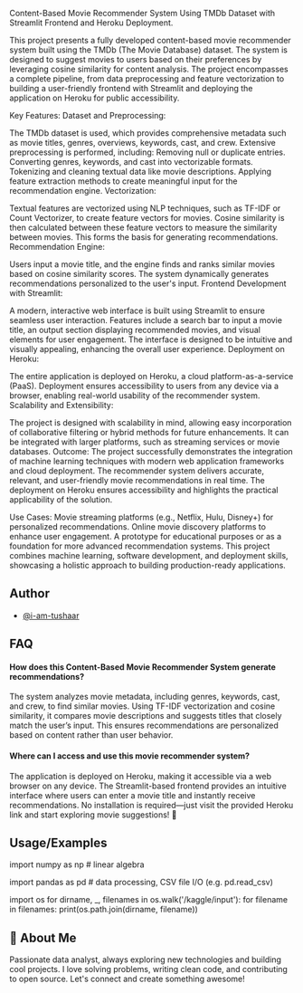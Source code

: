 
Content-Based Movie Recommender System Using TMDb Dataset with Streamlit Frontend and Heroku Deployment.

This project presents a fully developed content-based movie recommender system built using the TMDb (The Movie Database) dataset. The system is designed to suggest movies to users based on their preferences by leveraging cosine similarity for content analysis. The project encompasses a complete pipeline, from data preprocessing and feature vectorization to building a user-friendly frontend with Streamlit and deploying the application on Heroku for public accessibility.

Key Features: Dataset and Preprocessing:

The TMDb dataset is used, which provides comprehensive metadata such as movie titles, genres, overviews, keywords, cast, and crew. Extensive preprocessing is performed, including: Removing null or duplicate entries. Converting genres, keywords, and cast into vectorizable formats. Tokenizing and cleaning textual data like movie descriptions. Applying feature extraction methods to create meaningful input for the recommendation engine. Vectorization:

Textual features are vectorized using NLP techniques, such as TF-IDF or Count Vectorizer, to create feature vectors for movies. Cosine similarity is then calculated between these feature vectors to measure the similarity between movies. This forms the basis for generating recommendations. Recommendation Engine:

Users input a movie title, and the engine finds and ranks similar movies based on cosine similarity scores. The system dynamically generates recommendations personalized to the user's input. Frontend Development with Streamlit:

A modern, interactive web interface is built using Streamlit to ensure seamless user interaction. Features include a search bar to input a movie title, an output section displaying recommended movies, and visual elements for user engagement. The interface is designed to be intuitive and visually appealing, enhancing the overall user experience. Deployment on Heroku:

The entire application is deployed on Heroku, a cloud platform-as-a-service (PaaS). Deployment ensures accessibility to users from any device via a browser, enabling real-world usability of the recommender system. Scalability and Extensibility:

The project is designed with scalability in mind, allowing easy incorporation of collaborative filtering or hybrid methods for future enhancements. It can be integrated with larger platforms, such as streaming services or movie databases. Outcome: The project successfully demonstrates the integration of machine learning techniques with modern web application frameworks and cloud deployment. The recommender system delivers accurate, relevant, and user-friendly movie recommendations in real time. The deployment on Heroku ensures accessibility and highlights the practical applicability of the solution.

Use Cases: Movie streaming platforms (e.g., Netflix, Hulu, Disney+) for personalized recommendations. Online movie discovery platforms to enhance user engagement. A prototype for educational purposes or as a foundation for more advanced recommendation systems. This project combines machine learning, software development, and deployment skills, showcasing a holistic approach to building production-ready applications.


## Author

- [@i-am-tushaar](https://github.com/https://github.com/i-am-tushaar)


## FAQ

#### How does this Content-Based Movie Recommender System generate recommendations?

The system analyzes movie metadata, including genres, keywords, cast, and crew, to find similar movies. Using TF-IDF vectorization and cosine similarity, it compares movie descriptions and suggests titles that closely match the user’s input. This ensures recommendations are personalized based on content rather than user behavior.

#### Where can I access and use this movie recommender system?

The application is deployed on Heroku, making it accessible via a web browser on any device. The Streamlit-based frontend provides an intuitive interface where users can enter a movie title and instantly receive recommendations. No installation is required—just visit the provided Heroku link and start exploring movie suggestions! 🚀


## Usage/Examples


import numpy as np # linear algebra 

import pandas as pd # data processing, CSV file I/O (e.g. pd.read_csv)


import os
for dirname, _, filenames in os.walk('/kaggle/input'):
    for filename in filenames:
        print(os.path.join(dirname, filename))

## 🚀 About Me
Passionate data analyst, always exploring new technologies and building cool projects. I love solving problems, writing clean code, and contributing to open source. Let's connect and create something awesome!

